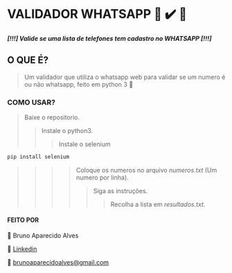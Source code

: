 # VALIDADOR WHATSAPP :iphone: :heavy_check_mark: :snake:
##### [!!!] Valide se uma lista de telefones tem cadastro no WHATSAPP [!!!]


## O QUE É?
> Um validador que utiliza o whatsapp web para validar se um numero é ou não whatsapp, feito em python 3 :green_heart:

### COMO USAR?
> Baixe o repositorio.
>> Instale o python3.
>>> Instale o selenium 
~~~cmd
pip install selenium
~~~
>>>> Coloque os numeros no arquivo _numeros.txt_ (Um numero por linha).
>>>>> Siga as instruções.
>>>>>> Recolha a lista em _resultados.txt_.

#### FEITO POR

:runner: Bruno Aparecido Alves

:game_die: [Linkedin](https://www.linkedin.com/in/brunoaparecidoalves/)

:e-mail: brunoaparecidoalves@gmail.com


